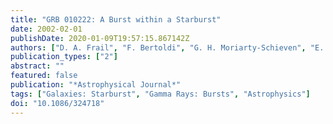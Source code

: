 ```yaml
---
title: "GRB 010222: A Burst within a Starburst"
date: 2002-02-01
publishDate: 2020-01-09T19:57:15.867142Z
authors: ["D. A. Frail", "F. Bertoldi", "G. H. Moriarty-Schieven", "E. Berger", "P. A. Price", "J. S. Bloom", "R. Sari", "S. R. Kulkarni", "C. L. Gerardy", "D. E. Reichart", "S. G. Djorgovski", "T. J. Galama", "F. A. Harrison", "F. Walter", "D. S. Shepherd", "J. Halpern", "A. B. Peck", "K. M. Menten", "S. A. Yost", "D. W. Fox"]
publication_types: ["2"]
abstract: ""
featured: false
publication: "*Astrophysical Journal*"
tags: ["Galaxies: Starburst", "Gamma Rays: Bursts", "Astrophysics"]
doi: "10.1086/324718"
---
```


